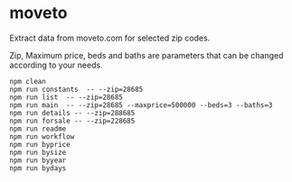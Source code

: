 # moveto
Extract data from moveto.com for selected zip codes.

Zip, Maximum price, beds and baths are parameters that can be changed according to your needs.

    npm clean
    npm run constants  -- --zip=28685
    npm run list  -- --zip=28685
    npm run main  -- --zip=28685 --maxprice=500000 --beds=3 --baths=3
    npm run details -- --zip=288685
    npm run forsale -- --zip=228685
    npm run readme
    npm run workflow
    npm run byprice
    npm run bysize
    npm run byyear
    npm run bydays
